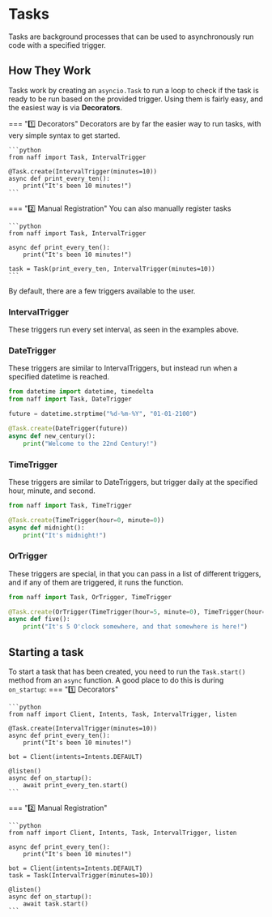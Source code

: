 # Tasks

Tasks are background processes that can be used to asynchronously run code with a specified trigger.

## How They Work

Tasks work by creating an `asyncio.Task` to run a loop to check if the task is ready to be run based on the provided trigger. Using them is fairly easy, and the easiest way is via **Decorators**.

=== ":one: Decorators"
    Decorators are by far the easier way to run tasks, with very simple syntax to get started.

    ```python
    from naff import Task, IntervalTrigger

    @Task.create(IntervalTrigger(minutes=10))
    async def print_every_ten():
        print("It's been 10 minutes!")
    ```

=== ":two: Manual Registration"
    You can also manually register tasks

    ```python
    from naff import Task, IntervalTrigger

    async def print_every_ten():
        print("It's been 10 minutes!")

    task = Task(print_every_ten, IntervalTrigger(minutes=10))
    ```

By default, there are a few triggers available to the user.

### IntervalTrigger

These triggers run every set interval, as seen in the examples above.

### DateTrigger

These triggers are similar to IntervalTriggers, but instead run when a specified datetime is reached.

```python
from datetime import datetime, timedelta
from naff import Task, DateTrigger

future = datetime.strptime("%d-%m-%Y", "01-01-2100")

@Task.create(DateTrigger(future))
async def new_century():
    print("Welcome to the 22nd Century!")
```

### TimeTrigger

These triggers are similar to DateTriggers, but trigger daily at the specified hour, minute, and second.

```python
from naff import Task, TimeTrigger

@Task.create(TimeTrigger(hour=0, minute=0))
async def midnight():
    print("It's midnight!")
```

### OrTrigger

These triggers are special, in that you can pass in a list of different triggers, and if any of them are triggered, it runs the function.

```python
from naff import Task, OrTrigger, TimeTrigger

@Task.create(OrTrigger(TimeTrigger(hour=5, minute=0), TimeTrigger(hour=17, minute=0))
async def five():
    print("It's 5 O'clock somewhere, and that somewhere is here!")
```

## Starting a task

To start a task that has been created, you need to run the `Task.start()` method from an `async` function. A good place to do this is during `on_startup`:
=== ":one: Decorators"

    ```python
    from naff import Client, Intents, Task, IntervalTrigger, listen

    @Task.create(IntervalTrigger(minutes=10))
    async def print_every_ten():
        print("It's been 10 minutes!")

    bot = Client(intents=Intents.DEFAULT)

    @listen()
    async def on_startup():
        await print_every_ten.start()
    ```

=== ":two: Manual Registration"

    ```python
    from naff import Client, Intents, Task, IntervalTrigger, listen

    async def print_every_ten():
        print("It's been 10 minutes!")

    bot = Client(intents=Intents.DEFAULT)
    task = Task(IntervalTrigger(minutes=10))

    @listen()
    async def on_startup():
        await task.start()
    ```
